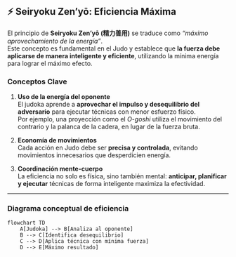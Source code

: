 ## ⚡ Seiryoku Zen’yō: Eficiencia Máxima

El principio de **Seiryoku Zen’yō (精力善用)** se traduce como *“máximo aprovechamiento de la energía”*.  
Este concepto es fundamental en el Judo y establece que **la fuerza debe aplicarse de manera inteligente y eficiente**, utilizando la mínima energía para lograr el máximo efecto.

### Conceptos Clave

1. **Uso de la energía del oponente**  
   El judoka aprende a **aprovechar el impulso y desequilibrio del adversario** para ejecutar técnicas con menor esfuerzo físico.  
   Por ejemplo, una proyección como el *O-goshi* utiliza el movimiento del contrario y la palanca de la cadera, en lugar de la fuerza bruta.

2. **Economía de movimientos**  
   Cada acción en Judo debe ser **precisa y controlada**, evitando movimientos innecesarios que desperdicien energía.

3. **Coordinación mente-cuerpo**  
   La eficiencia no solo es física, sino también mental: **anticipar, planificar y ejecutar** técnicas de forma inteligente maximiza la efectividad.

---

### Diagrama conceptual de eficiencia

```mermaid
flowchart TD
    A[Judoka] --> B[Analiza al oponente]
    B --> C[Identifica desequilibrio]
    C --> D[Aplica técnica con mínima fuerza]
    D --> E[Máximo resultado]
